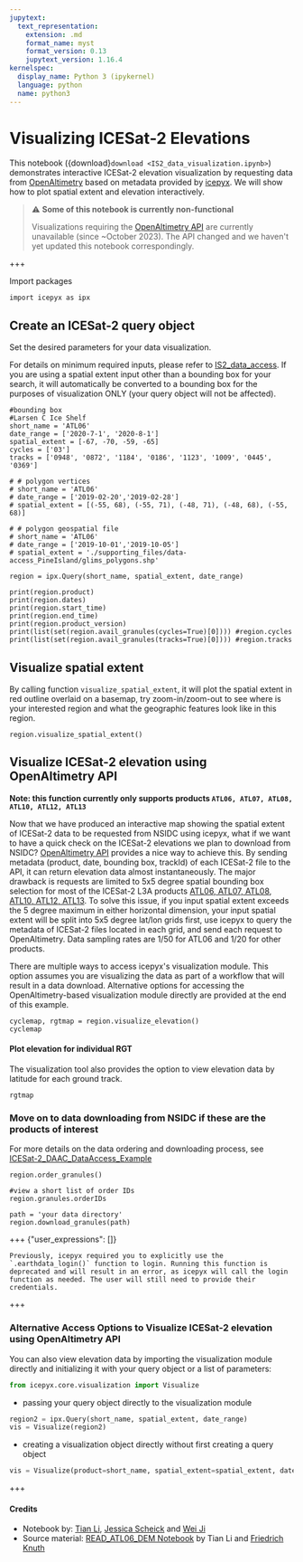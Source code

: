 ```yaml
---
jupytext:
  text_representation:
    extension: .md
    format_name: myst
    format_version: 0.13
    jupytext_version: 1.16.4
kernelspec:
  display_name: Python 3 (ipykernel)
  language: python
  name: python3
---
```


# Visualizing ICESat-2 Elevations

This notebook ({download}`download <IS2_data_visualization.ipynb>`) demonstrates interactive ICESat-2 elevation visualization by requesting data from [OpenAltimetry](https://www.openaltimetry.org/) based on metadata provided by [icepyx](https://icepyx.readthedocs.io/en/latest/). We will show how to plot spatial extent and elevation interactively.

> ⚠️ **Some of this notebook is currently non-functional**
>
> Visualizations requiring the
> [OpenAltimetry API](https://openaltimetry.earthdatacloud.nasa.gov/data/openapi/swagger-ui/index.html)
> are currently unavailable (since ~October 2023).
> The API changed and we haven't yet updated this notebook correspondingly.

+++

Import packages

```{code-cell} ipython3
import icepyx as ipx
```

## Create an ICESat-2 query object

Set the desired parameters for your data visualization.

For details on minimum required inputs, please refer to [IS2_data_access](https://icepyx.readthedocs.io/en/latest/example_notebooks/IS2_data_access.html). If you are using a spatial extent input other than a bounding box for your search, it will automatically be converted to a bounding box for the purposes of visualization ONLY (your query object will not be affected).

```{code-cell} ipython3
#bounding box
#Larsen C Ice Shelf
short_name = 'ATL06'
date_range = ['2020-7-1', '2020-8-1']
spatial_extent = [-67, -70, -59, -65] 
cycles = ['03']
tracks = ['0948', '0872', '1184', '0186', '1123', '1009', '0445', '0369']
```

```{code-cell} ipython3
# # polygon vertices
# short_name = 'ATL06'
# date_range = ['2019-02-20','2019-02-28']
# spatial_extent = [(-55, 68), (-55, 71), (-48, 71), (-48, 68), (-55, 68)]
```

```{code-cell} ipython3
# # polygon geospatial file
# short_name = 'ATL06'
# date_range = ['2019-10-01','2019-10-05']
# spatial_extent = './supporting_files/data-access_PineIsland/glims_polygons.shp'
```

```{code-cell} ipython3
region = ipx.Query(short_name, spatial_extent, date_range)
```

```{code-cell} ipython3
print(region.product)
print(region.dates)
print(region.start_time)
print(region.end_time)
print(region.product_version)
print(list(set(region.avail_granules(cycles=True)[0]))) #region.cycles
print(list(set(region.avail_granules(tracks=True)[0]))) #region.tracks
```

## Visualize spatial extent 
By calling function `visualize_spatial_extent`, it will plot the spatial extent in red outline overlaid on a basemap, try zoom-in/zoom-out to see where is your interested region and what the geographic features look like in this region.

```{code-cell} ipython3
region.visualize_spatial_extent()
```

## Visualize ICESat-2 elevation using OpenAltimetry API

**Note: this function currently only supports products `ATL06, ATL07, ATL08, ATL10, ATL12, ATL13`**

Now that we have produced an interactive map showing the spatial extent of ICESat-2 data to be requested from NSIDC using icepyx, what if we want to have a quick check on the ICESat-2 elevations we plan to download from NSIDC? [OpenAltimetry API](https://openaltimetry.org/data/swagger-ui/#/) provides a nice way to achieve this. By sending metadata (product, date, bounding box, trackId) of each ICESat-2 file to the API, it can return elevation data almost instantaneously. The major drawback is requests are limited to 5x5 degree spatial bounding box selection for most of the ICESat-2 L3A products [ATL06, ATL07, ATL08, ATL10, ATL12, ATL13](https://icesat-2.gsfc.nasa.gov/science/data-products). To solve this issue, if you input spatial extent exceeds the 5 degree maximum in either horizontal dimension, your input spatial extent will be split into 5x5 degree lat/lon grids first, use icepyx to query the metadata of ICESat-2 files located in each grid, and send each request to OpenAltimetry. Data sampling rates are 1/50 for ATL06 and 1/20 for other products.

There are multiple ways to access icepyx's visualization module. This option assumes you are visualizing the data as part of a workflow that will result in a data download. Alternative options for accessing the OpenAltimetry-based visualization module directly are provided at the end of this example.

```{code-cell} ipython3
cyclemap, rgtmap = region.visualize_elevation()
cyclemap
```

#### Plot elevation for individual RGT

The visualization tool also provides the option to view elevation data by latitude for each ground track.

```{code-cell} ipython3
rgtmap
```

### Move on to data downloading from NSIDC if these are the products of interest

For more details on the data ordering and downloading process, see [ICESat-2_DAAC_DataAccess_Example](https://github.com/icesat2py/icepyx/blob/main/examples/ICESat-2_DAAC_DataAccess_Example.ipynb)

```{code-cell} ipython3
region.order_granules()

#view a short list of order IDs
region.granules.orderIDs

path = 'your data directory'
region.download_granules(path)
```

+++ {"user_expressions": []}

```{admonition} Important Authentication Update
Previously, icepyx required you to explicitly use the `.earthdata_login()` function to login. Running this function is deprecated and will result in an error, as icepyx will call the login function as needed. The user will still need to provide their credentials.
```

+++

### Alternative Access Options to Visualize ICESat-2 elevation using OpenAltimetry API

You can also view elevation data by importing the visualization module directly and initializing it with your query object or a list of parameters:
 ```python
 from icepyx.core.visualization import Visualize
 ```
 - passing your query object directly to the visualization module
 ```python
 region2 = ipx.Query(short_name, spatial_extent, date_range)
 vis = Visualize(region2)
 ```
 - creating a visualization object directly without first creating a query object
 ```python
 vis = Visualize(product=short_name, spatial_extent=spatial_extent, date_range=date_range)
 ```

+++

#### Credits
* Notebook by: [Tian Li](https://github.com/icetianli), [Jessica Scheick](https://github.com/JessicaS11) and 
[Wei Ji](https://github.com/weiji14)
* Source material: [READ_ATL06_DEM Notebook](https://github.com/ICESAT-2HackWeek/Assimilation/blob/master/contributors/icetianli/READ_ATL06_DEM.ipynb) by Tian Li and [Friedrich Knuth](https://github.com/friedrichknuth)
